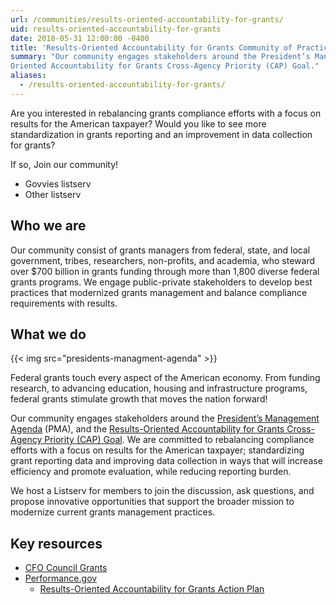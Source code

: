 ```yaml
---
url: /communities/results-oriented-accountability-for-grants/
uid: results-oriented-accountability-for-grants
date: 2018-05-31 12:00:00 -0400
title: 'Results-Oriented Accountability for Grants Community of Practice'
summary: "Our community engages stakeholders around the President’s Management Agenda (PMA), and the Results-
Oriented Accountability for Grants Cross-Agency Priority (CAP) Goal."
aliases:
  - /results-oriented-accountability-for-grants/
---
```


Are you interested in rebalancing grants compliance efforts with a focus on results for the American taxpayer? Would you like to see more standardization in grants reporting and an improvement in data collection for grants?

If so, Join our community!

 * Govvies listserv
 * Other listserv

## Who we are

Our community consist of grants managers from federal, state, and local government, tribes, researchers, non-profits, and academia, who steward over $700 billion in grants funding through more than 1,800 diverse federal grants programs. We engage public-private stakeholders to develop best practices that modernized grants management and balance compliance requirements with results.

## What we do

{{< img src="presidents-managment-agenda" >}}

Federal grants touch every aspect of the American economy. From funding research, to advancing education, housing and infrastructure programs, federal grants stimulate growth that moves the nation forward!

Our community engages stakeholders around the [President’s Management Agenda](https://www.performance.gov/PMA/) (PMA), and the [Results-Oriented Accountability for Grants Cross-Agency Priority (CAP) Goal](https://www.performance.gov/CAP/CAP_goal_8.html). We are committed to rebalancing compliance efforts with a focus on results for the American taxpayer; standardizing grant reporting data and improving data collection in ways that will increase efficiency and promote evaluation, while reducing reporting burden.

We host a Listserv for members to join the discussion, ask questions, and propose innovative opportunities that support the broader mission to modernize current grants management practices.

## Key resources

 * [CFO Council Grants](https://www.cfo.gov/grants/)
 * [Performance.gov](https://www.performance.gov)
   * [Results-Oriented Accountability for Grants Action Plan](https://www.performance.gov/CAP/CAP_goal_8.html)
